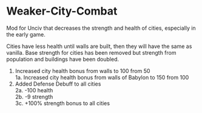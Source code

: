 # Weaker-City-Combat
Mod for Unciv that decreases the strength and health of cities, especially in the early game.<br/>

Cities have less health until walls are built, then they will have the same as vanilla. Base strength for cities has been removed but strength from population and buildings have been doubled.<br/>

1. Increased city health bonus from walls to 100 from 50<br/>
1a. Increased city health bonus from walls of Babylon to 150 from 100<br/>
2. Added Defense Debuff to all cities<br/>
	2a. -100 health<br/>
	2b. -9 strength<br/>
3c. +100% strength bonus to all cities
